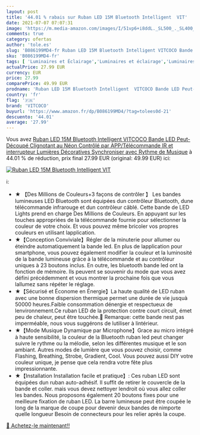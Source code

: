 ```yaml
---
layout: post
title: '44.01 % rabais sur Ruban LED 15M Bluetooth Intelligent  VIT'
date: 2021-07-07 07:07:31
image: 'https://m.media-amazon.com/images/I/51vp6+i8ddL._SL500_._SL400_.jpg'
comments: true
category: ofertas
author: 'tole.es'
slug: 'B086199MD4-fr Ruban LED 15M Bluetooth Intelligent VITCOCO Bande LED...'
sku: 'B086199MD4-fr'
tags: [ 'Luminaires et Éclairage','Luminaires et éclairage','Luminaires intérieur','Rubans à LED','vitcoco','Éclairage spécial', ]
actualPrice: 27.99 EUR
currency: EUR
price: 27.99
comparePrice: 49.99 EUR
prodname: 'Ruban LED 15M Bluetooth Intelligent  VITCOCO Bande LED Peut-Découpé Clignotant au Néon Contrôlé par APP/Télécommande IR et interrupteur Lumières Décoratives Synchroniser avec Rythme de Musique'
country: 'fr'
flag: '🇫🇷'
brand: 'VITCOCO'
buyurl: 'https://www.amazon.fr/dp/B086199MD4/?tag=tolees0d-21'
descuento: '44.01'
average: '27.99'
---
```


Vous avez [Ruban LED 15M Bluetooth Intelligent  VITCOCO Bande LED Peut-Découpé Clignotant au Néon Contrôlé par APP/Télécommande IR et interrupteur Lumières Décoratives Synchroniser avec Rythme de Musique](https://www.amazon.fr/dp/B086199MD4/?tag=tolees0d-21)  à  44.01 % de réduction, prix final  27.99 EUR (original: 49.99 EUR) ici:

[![Ruban LED 15M Bluetooth Intelligent  VIT](https://m.media-amazon.com/images/I/51vp6+i8ddL._SL500_._SL400_.jpg)](https://www.amazon.fr/dp/B086199MD4/?tag=tolees0d-21)

ℹ️:

- ★ 【Des Millions de Couleurs+3 façons de contrôler 】 Les bandes lumineuses LED Bluetooth sont équipées dun contrôleur Bluetooth, dune télécommande infrarouge et dun contrôleur câblé. Cette bande de LED Lights prend en charge Des Millions de Couleurs. En appuyant sur les touches appropriées de la télécommande fournie pour sélectionner la couleur de votre choix. Et vous pouvez même bricoler vos propres couleurs en utilisant lapplication.
- ★【Conception Conviviale】Régler de la minuterie pour allumer ou éteindre automatiquement la bande led. En plus de lapplication pour smartphone, vous pouvez également modifier la couleur et la luminosité de la bande lumineuse grâce à la télécommande et au contrôleur uniques à 23 boutons inclus. En outre, les bluetooth bande led ont la fonction de mémoire. Ils peuvent se souvenir du mode que vous avez défini précédemment et vous montrer la prochaine fois que vous lallumez sans répéter le réglage.
- ★【Sécurisé et Économe en Énergie】La haute qualité de LED ruban avec une bonne dispersion thermique permet une durée de vie jusquà 50000 heures.Faible consommation dénergie et respectueux de lenvironnement.Ce ruban LED de la protection contre court circuit, émet peu de chaleur, peut être touchée.🔔 Remarque: cette bande nest pas imperméable, nous vous suggérons de lutiliser à lintérieur.
- ★【Mode Musique Dynamique par Microphone】Grace au micro intégré à haute sensibilité, la couleur de la Bluetooth ruban led peut changer suivre le rythme ou la mélodie, selon les différentes musique et le son ambiant. Autres modes de lumière que vous pouvez choisir, comme Flashing, Breathing, Strobe, Gradient, Cool. Vous pouvez aussi DIY votre couleur unique, je pense que cela rendra votre fête plus impressionnante.
- ★【Installation Installation facile et pratique】: Ces ruban LED sont équipées dun ruban auto-adhésif. Il suffit de retirer le couvercle de la bande et coller. mais vous devez nettoyer lendroit où vous allez coller les bandes. Nous proposons également 20 boutons fixes pour une meilleure fixation de ruban LED. La barre lumineuse peut être coupée le long de la marque de coupe pour devenir deux bandes de nimporte quelle longueur Besoin de connecteurs pour les relier après la coupe.

[🛒 Achetez-le maintenant!!](https://www.amazon.fr/dp/B086199MD4/?tag=tolees0d-21)
